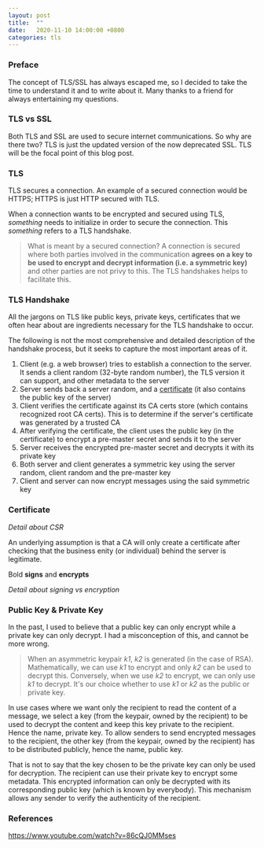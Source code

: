 ```yaml
---
layout: post
title:  ""
date:   2020-11-10 14:00:00 +0800
categories: tls 
---
```


### Preface
The concept of TLS/SSL has always escaped me, so I decided to take the time to understand it and to write about it. Many thanks to a friend for always entertaining my questions.  

### TLS vs SSL
Both TLS and SSL are used to secure internet communications. So why are there two? TLS is just the updated version of the now deprecated SSL. TLS will be the focal point of this blog post. 

### TLS
TLS secures a connection. An example of a secured connection would be HTTPS; HTTPS is just HTTP secured with TLS.

When a connection wants to be encrypted and secured using TLS, *something* needs to initialize in order to secure the connection. This *something* refers to a TLS handshake. 

> What is meant by a secured connection? A connection is secured where both parties involved in the communication **agrees on a key to be used to encrypt and decrypt information (i.e. a symmetric key)** and other parties are not privy to this. The TLS handshakes helps to facilitate this. 

### TLS Handshake
All the jargons on TLS like public keys, private keys, certificates that we often hear about are ingredients necessary for the TLS handshake to occur.

The following is not the most comprehensive and detailed description of the handshake process, but it seeks to capture the most important areas of it. 

1. Client (e.g. a web browser) tries to establish a connection to the server. It sends a client random (32-byte random number), the TLS version it can support, and other metadata to the server
1. Server sends back a server random, and a [certificate](certificate) (it also contains the public key of the server)
1. Client verifies the certificate against its CA certs store (which contains recognized root CA certs). This is to determine if the server's certificate was generated by a trusted CA
1. After verifying the certificate, the client uses the public key (in the certificate) to encrypt a pre-master secret and sends it to the server
1. Server receives the encrypted pre-master secret and decrypts it with its private key
1. Both server and client generates a symmetric key using the server random, client random and the pre-master key
1. Client and server can now encrypt messages using the said symmetric key

### Certificate
*Detail about CSR*

An underlying assumption is that a CA will only create a certificate after checking that the business enity (or individual) behind the server is legitimate.

Bold **signs** and **encrypts**

*Detail about signing vs encryption*

### Public Key & Private Key
In the past, I used to believe that a public key can only encrypt while a private key can only decrypt. I had a misconception of this, and cannot be more wrong. 

> When an asymmetric keypair *k1*, *k2* is generated (in the case of RSA). Mathematically, we can use *k1* to encrypt and only *k2* can be used to decrypt this. Conversely, when we use *k2* to encrypt, we can only use *k1* to decrypt. It's our choice whether to use *k1* or *k2* as the public or private key. 

In use cases where we want only the recipient to read the content of a message, we select a key (from the keypair, owned by the recipient) to be used to decrypt the content and keep this key private to the recipient. Hence the name, private key. To allow senders to send encrypted messages to the recipient, the other key (from the keypair, owned by the recipient) has to be distributed publicly, hence the name, public key. 

That is not to say that the key chosen to be the private key can only be used for decryption. The recipient can use their private key to encrypt some metadata. This encrypted information can only be decrypted with its corresponding public key (which is known by everybody). This mechanism allows any sender to verify the authenticity of the recipient.



### References
https://www.youtube.com/watch?v=86cQJ0MMses

